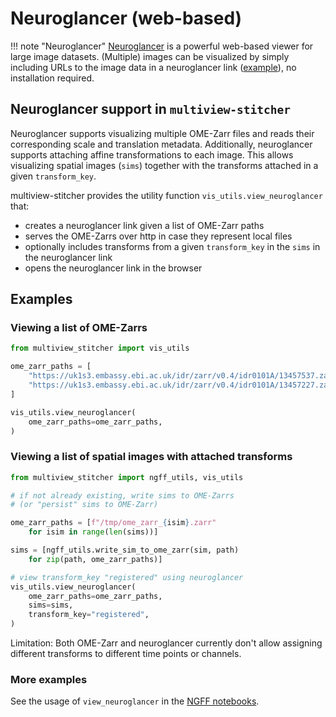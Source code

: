 # Neuroglancer (web-based)

!!! note "Neuroglancer"
    [Neuroglancer](https://github.com/google/neuroglancer) is a powerful web-based viewer for large image datasets. (Multiple) images can be visualized by simply including URLs to the image data in a neuroglancer link ([example](https://neuroglancer-demo.appspot.com/#!%7B%22dimensions%22:%7B%22t%22:%5B1%2C%22%22%5D%2C%22z%22:%5B4.0000000000000014e-7%2C%22%22%5D%2C%22y%22:%5B1.0833499999999673e-7%2C%22%22%5D%2C%22x%22:%5B1.0833499999999673e-7%2C%22%22%5D%7D%2C%22displayDimensions%22:%5B%22x%22%2C%22y%22%2C%22z%22%5D%2C%22position%22:%5B0%2C13%2C993.3992919921875%2C897.2318725585938%5D%2C%22crossSectionScale%22:5.365555971121942%2C%22projectionScale%22:2048%2C%22layers%22:%5B%7B%22type%22:%22image%22%2C%22source%22:%22zarr://https://uk1s3.embassy.ebi.ac.uk/idr/zarr/v0.4/idr0101A/13457537.zarr%22%2C%22localDimensions%22:%7B%22c%27%22:%5B1%2C%22%22%5D%7D%2C%22localPosition%22:%5B0%5D%2C%22tab%22:%22source%22%2C%22opacity%22:0.6%2C%22shaderControls%22:%7B%22normalized%22:%7B%22range%22:%5B0%2C1200%5D%2C%22window%22:%5B0%2C1200%5D%7D%7D%2C%22name%22:%22View%200%22%7D%2C%7B%22type%22:%22image%22%2C%22source%22:%22zarr://https://uk1s3.embassy.ebi.ac.uk/idr/zarr/v0.4/idr0101A/13457227.zarr%22%2C%22localDimensions%22:%7B%22c%27%22:%5B1%2C%22%22%5D%7D%2C%22localPosition%22:%5B0%5D%2C%22tab%22:%22rendering%22%2C%22opacity%22:0.6%2C%22shaderControls%22:%7B%22normalized%22:%7B%22range%22:%5B0%2C1200%5D%2C%22window%22:%5B0%2C1200%5D%7D%7D%2C%22name%22:%22View%201%22%7D%5D%2C%22selectedLayer%22:%7B%22visible%22:true%2C%22layer%22:%22View%200%22%7D%2C%22layout%22:%224panel%22%7D)), no installation required.

## Neuroglancer support in `multiview-stitcher`

Neuroglancer supports visualizing multiple OME-Zarr files and reads their corresponding scale and translation metadata. Additionally, neuroglancer supports attaching affine transformations to each image. This allows visualizing spatial images (`sims`) together with the transforms attached in a given `transform_key`.

multiview-stitcher provides the utility function `vis_utils.view_neuroglancer` that:
- creates a neuroglancer link given a list of OME-Zarr paths
- serves the OME-Zarrs over http in case they represent local files
- optionally includes transforms from a given `transform_key` in the `sims` in the neuroglancer link
- opens the neuroglancer link in the browser

## Examples

### Viewing a list of OME-Zarrs

```python
from multiview_stitcher import vis_utils

ome_zarr_paths = [
    "https://uk1s3.embassy.ebi.ac.uk/idr/zarr/v0.4/idr0101A/13457537.zarr",
    "https://uk1s3.embassy.ebi.ac.uk/idr/zarr/v0.4/idr0101A/13457227.zarr"
]

vis_utils.view_neuroglancer(
    ome_zarr_paths=ome_zarr_paths,
)
```

### Viewing a list of spatial images with attached transforms

```python
from multiview_stitcher import ngff_utils, vis_utils

# if not already existing, write sims to OME-Zarrs
# (or "persist" sims to OME-Zarr)

ome_zarr_paths = [f"/tmp/ome_zarr_{isim}.zarr"
    for isim in range(len(sims))]

sims = [ngff_utils.write_sim_to_ome_zarr(sim, path)
    for zip(path, ome_zarr_paths)]

# view transform_key "registered" using neuroglancer
vis_utils.view_neuroglancer(
    ome_zarr_paths=ome_zarr_paths,
    sims=sims,
    transform_key="registered",
)
```

Limitation: Both OME-Zarr and neuroglancer currently don't allow assigning different transforms to different time points or channels.

### More examples

See the usage of `view_neuroglancer` in the [NGFF notebooks](https://github.com/multiview-stitcher/multiview-stitcher/tree/main/notebooks).
